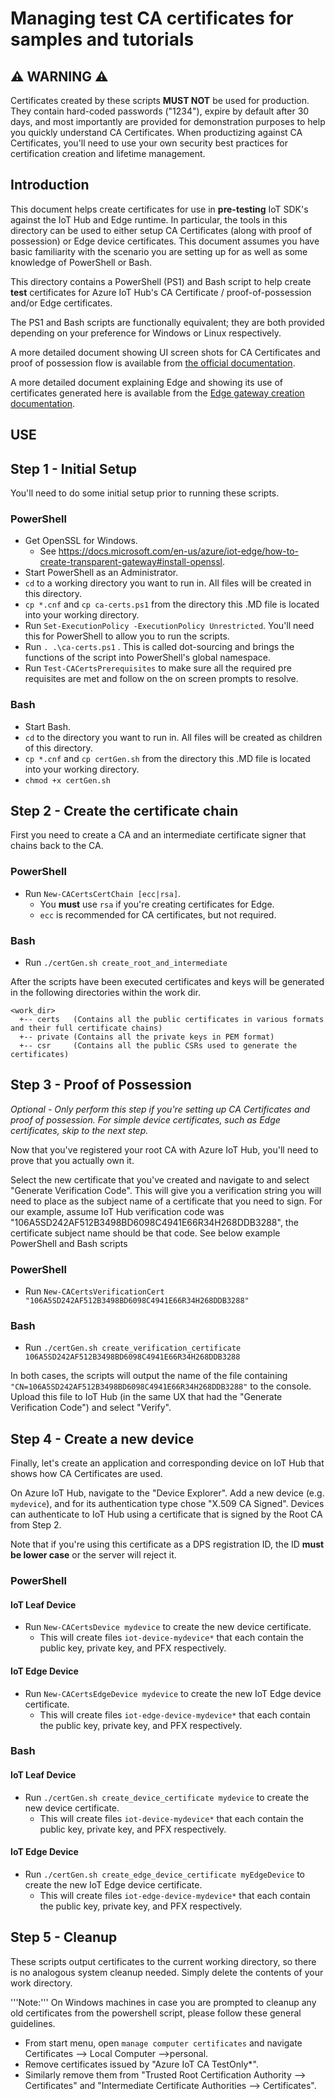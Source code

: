 # Managing test CA certificates for samples and tutorials

## :warning: WARNING :warning:
Certificates created by these scripts **MUST NOT** be used for production.  They contain hard-coded passwords ("1234"), expire by default after 30 days, and most importantly are provided for demonstration purposes to help you quickly understand CA Certificates.  When productizing against CA Certificates, you'll need to use your own security best practices for certification creation and lifetime management.

## Introduction
This document helps create certificates for use in **pre-testing** IoT SDK's against the IoT Hub and Edge runtime.  In particular, the tools in this directory can be used to either setup CA Certificates (along with proof of possession) or Edge device certificates.  This document assumes you have basic familiarity with the scenario you are setting up for as well as some knowledge of PowerShell or Bash.

This directory contains a PowerShell (PS1) and Bash script to help create **test** certificates for Azure IoT Hub's CA Certificate / proof-of-possession and/or Edge certificates.

The PS1 and Bash scripts are functionally equivalent; they are both provided depending on your preference for Windows or Linux respectively.

A more detailed document showing UI screen shots for CA Certificates and proof of possession flow is available from [the official documentation].

A more detailed document explaining Edge and showing its use of certificates generated here is available from the [Edge gateway creation documentation].

## USE

## Step 1 - Initial Setup
You'll need to do some initial setup prior to running these scripts.

###  **PowerShell**
* Get OpenSSL for Windows.
  * See https://docs.microsoft.com/en-us/azure/iot-edge/how-to-create-transparent-gateway#install-openssl.
* Start PowerShell as an Administrator.
* `cd` to a working directory you want to run in.  All files will be created in this directory.
* `cp *.cnf` and `cp ca-certs.ps1` from the directory this .MD file is located into your working directory.
* Run `Set-ExecutionPolicy -ExecutionPolicy Unrestricted`.  You'll need this for PowerShell to allow you to run the scripts.
* Run `. .\ca-certs.ps1` .  This is called dot-sourcing and brings the functions of the script into PowerShell's global namespace.
* Run `Test-CACertsPrerequisites` to make sure all the required pre requisites are met and follow on the on screen prompts to resolve.

###  **Bash**
* Start Bash.
* `cd` to the directory you want to run in.  All files will be created as children of this directory.
* `cp *.cnf` and `cp certGen.sh` from the directory this .MD file is located into your working directory.
* `chmod +x certGen.sh`

## Step 2 - Create the certificate chain
First you need to create a CA and an intermediate certificate signer that chains back to the CA.

### **PowerShell**
* Run `New-CACertsCertChain [ecc|rsa]`.
  * You **must** use `rsa` if you're creating certificates for Edge.
  * `ecc` is recommended for CA certificates, but not required.

### **Bash**
* Run `./certGen.sh create_root_and_intermediate`

After the scripts have been executed certificates and keys will be generated in the following directories within the work dir.

```
<work_dir>
  +-- certs   (Contains all the public certificates in various formats and their full certificate chains)
  +-- private (Contains all the private keys in PEM format)
  +-- csr     (Contains all the public CSRs used to generate the certificates)
```

## Step 3 - Proof of Possession
*Optional - Only perform this step if you're setting up CA Certificates and proof of possession.  For simple device certificates, such as Edge certificates, skip to the next step.*

Now that you've registered your root CA with Azure IoT Hub, you'll need to prove that you actually own it.

Select the new certificate that you've created and navigate to and select  "Generate Verification Code".  This will give you a verification string you will need to place as the subject name of a certificate that you need to sign.  For our example, assume IoT Hub verification code was "106A5SD242AF512B3498BD6098C4941E66R34H268DDB3288", the certificate subject name should be that code. See below example PowerShell and Bash scripts

### **PowerShell**
* Run  `New-CACertsVerificationCert "106A5SD242AF512B3498BD6098C4941E66R34H268DDB3288"`

### **Bash**
* Run `./certGen.sh create_verification_certificate 106A5SD242AF512B3498BD6098C4941E66R34H268DDB3288`

In both cases, the scripts will output the name of the file containing `"CN=106A5SD242AF512B3498BD6098C4941E66R34H268DDB3288"` to the console.  Upload this file to IoT Hub (in the same UX that had the "Generate Verification Code") and select "Verify".

## Step 4 - Create a new device
Finally, let's create an application and corresponding device on IoT Hub that shows how CA Certificates are used.

On Azure IoT Hub, navigate to the "Device Explorer".  Add a new device (e.g. `mydevice`), and for its authentication type chose "X.509 CA Signed".  Devices can authenticate to IoT Hub using a certificate that is signed by the Root CA from Step 2.

Note that if you're using this certificate as a DPS registration ID, the ID **must be lower case** or the server will reject it.

### **PowerShell**
#### IoT Leaf Device
* Run `New-CACertsDevice mydevice` to create the new device certificate.
  * This will create files ```iot-device-mydevice*``` that each contain the public key, private key, and PFX respectively.

#### IoT Edge Device
* Run `New-CACertsEdgeDevice mydevice` to create the new IoT Edge device certificate.
  * This will create files ```iot-edge-device-mydevice*``` that each contain the public key, private key, and PFX respectively.

### **Bash**
#### IoT Leaf Device
* Run `./certGen.sh create_device_certificate mydevice` to create the new device certificate.
  * This will create files ```iot-device-mydevice*``` that each contain the public key, private key, and PFX respectively.

#### IoT Edge Device
* Run `./certGen.sh create_edge_device_certificate myEdgeDevice` to create the new IoT Edge device certificate.
  * This will create files ```iot-edge-device-mydevice*``` that each contain the public key, private key, and PFX respectively.

## Step 5 - Cleanup
These scripts output certificates to the current working directory, so there is no analogous system cleanup needed. Simply delete the contents of your work directory.

'''Note:''' On Windows machines in case you are prompted to cleanup any old certificates from the powershell script, please follow these general guidelines.
* From start menu, open `manage computer certificates` and navigate Certificates --> Local Computer -->personal.
* Remove certificates issued by "Azure IoT CA TestOnly*".
* Similarly remove them from "Trusted Root Certification Authority --> Certificates" and "Intermediate Certificate Authorities --> Certificates".


[the official documentation]: https://docs.microsoft.com/en-us/azure/iot-hub/iot-hub-security-x509-get-started
[Edge gateway creation documentation]: https://docs.microsoft.com/en-us/azure/iot-edge/how-to-create-transparent-gateway
